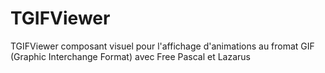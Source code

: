 # TGIFViewer
TGIFViewer composant visuel pour l'affichage d'animations au fromat GIF (Graphic Interchange Format) avec Free Pascal et Lazarus 

